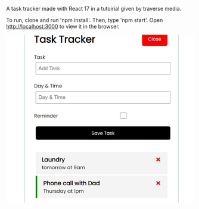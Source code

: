 A task tracker made with React 17 in a tutoirial given by traverse media.


To run, clone and run 'npm install'.  Then, type 'npm start'.
Open [http://localhost:3000](http://localhost:3000) to view it in the browser.


<img src="https://github.com/Jazzyspoon/react-task-track/blob/master/react-task-tracker.JPG"></img>

